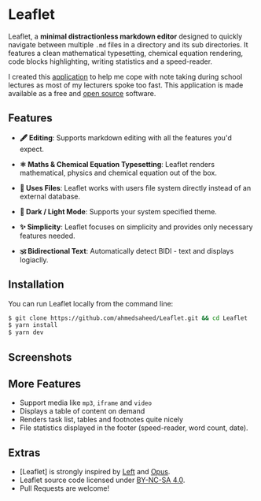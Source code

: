 
# Leaflet

<a href="http://wiki.xxiivv.com/Left" target="_blank"></a>

Leaflet, a **minimal distractionless markdown editor** designed to quickly navigate between multiple `.md` files in a directory and its sub directories. It features a clean mathematical typesetting, chemical equation rendering, code blocks highlighting, writing statistics and a speed-reader.


I created this <a href="http://github.com/ahmedsaheed/Leaflet" target="_blank" rel="noreferrer" class="external ">application</a> to help me cope with note taking during school lectures as most of my lecturers spoke too fast. This application is made available as a free and <a href="https://github.com/hundredrabbits/Left" target="_blank" rel="noreferrer" class="external ">open source</a> software.

## Features

- **🖋 Editing**: Supports markdown editing with all the features you'd expect.

- **⚛️ Maths & Chemical Equation Typesetting**: Leaflet renders mathematical, physics and chemical equation out of the box.

- **📄 Uses Files**: Leaflet works with users file system directly instead of an external database.

- **🌙 Dark / Light Mode**: Supports your system specified theme.

- **✨ Simplicity**: Leaflet focuses on simplicity and provides only necessary features needed.


- **🕉 Bidirectional Text**: Automatically detect BIDI - text and displays logiaclly.

## Installation

You can run Leaflet locally from the command line:

```bash
$ git clone https://github.com/ahmedsaheed/Leaflet.git && cd Leaflet
$ yarn install
$ yarn dev
```

## Screenshots


## More Features

- Support media like `mp3`, `iframe` and `video` 
- Displays a table of content on demand
- Renders task list, tables and footnotes  quite nicely 
- File statistics displayed in the footer (speed-reader, word count, date).

## Extras
- [Leaflet] is strongly inspired by [Left](https://github.com/hundredrabbits/left) and [Opus](https://github.com/pacocoursey/Opus).
- Leaflet source code  licensed under [BY-NC-SA 4.0](https://creativecommons.org/licenses/by-nc-sa/4.0/).
- Pull Requests are welcome!


